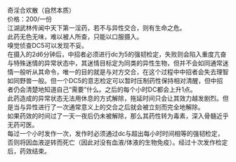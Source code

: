 <title>奇淫合欢散</title>
<meta name="GENERATOR" content="WinCHM">
<meta http-equiv="Content-Type" content="text/html; charset=gb2312">
<br>奇淫合欢散（自然本质）
<br>价格：200/一份
<br>江湖武林传闻中天下第一淫药，若不与异性交合，则有生命之危。
<br>此药无色无味，难以被人所查，只能以口服摄入。
<br>嗅觉侦查DC5可以发现不妥。
<br>在摄入的2d6分钟后，中招者必须进行dc为5的强韧检定，失败则会陷入重度亢奋与特殊迷情的异常状态中，其迷情目标定为同类的异性生物，但并不会如同通常迷情一般听从其命令，唯一的目的就是与对方交合，在这个过程中中招者会失去理智如同野兽一般。但一个DC5的意志检定可以暂时压制药性保持相对清醒，但中招者仍会清楚地知道自己“需要”什么。之后的每个小时DC都会上升1点。
<br>此药造成的异常状态无法用休息的方式解除，拖延时间只会让其效力越发剧烈。但是当与异性进行了一次通常意义上的交合之后就会被立刻而完全地解除。
<br>如果药效的时间过了一天一夜后仍未被解除，那么其药性转为毒素，深入骨髓近乎无药可医。
<br>每过一个小时发作一次，发作时必须通过dc与超出每小时时间相等的强韧检定，否则将因血液逆转而死亡（因此对没有血液/体液的生物免疫）。经过十次发作检定后，药效结束。